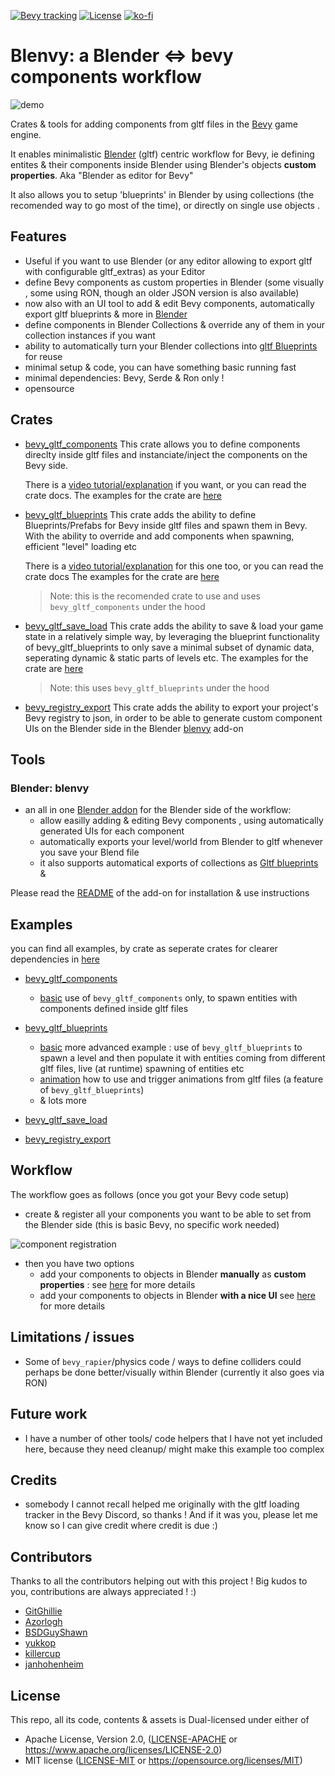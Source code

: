 [![Bevy tracking](https://img.shields.io/badge/Bevy%20tracking-released%20version-lightblue)](https://github.com/bevyengine/bevy/blob/main/docs/plugins_guidelines.md#main-branch-tracking)
[![License](https://img.shields.io/crates/l/bevy_gltf_components)](https://github.com/kaosat-dev/Blender_bevy_components_workflow/blob/main/LICENSE.md)
[![ko-fi](https://ko-fi.com/img/githubbutton_sm.svg)](https://ko-fi.com/F1F5TO32O)

# Blenvy: a Blender <=> bevy components workflow

![demo](./docs/blender_bevy.png)

Crates & tools for adding components from gltf files in the [Bevy](https://bevyengine.org/) game engine.

It enables minimalistic [Blender](https://www.blender.org/) (gltf) centric workflow for Bevy, ie defining entites & their components
inside Blender using Blender's objects **custom properties**. 
Aka "Blender as editor for Bevy"

It also allows you to setup 'blueprints' in Blender by using collections (the recomended way to go most of the time), or directly on single use objects .

## Features

* Useful if you want to use Blender (or any editor allowing to export gltf with configurable gltf_extras) as your Editor
* define Bevy components as custom properties in Blender (some visually , some using RON, though an older JSON version is also available)
* now also with an UI tool to add & edit Bevy components, automatically export gltf blueprints & more in [Blender](./tools/blenvy/README.md)
* define components in Blender Collections & override any of them in your collection instances if you want
* ability to automatically turn your Blender collections into [gltf Blueprints](./crates/bevy_gltf_blueprints/README.md) for reuse
* minimal setup & code,  you can have something basic running fast
* minimal dependencies: Bevy, Serde & Ron only !
* opensource 


## Crates

- [bevy_gltf_components](./crates/bevy_gltf_components/) This crate allows you to define components direclty inside gltf files and instanciate/inject the components on the Bevy side.

    There is a [video tutorial/explanation](https://youtu.be/-lcScjQCA3c) if you want, or you can read the crate docs.
    The examples for the crate are [here](./examples/bevy_gltf_components/)

- [bevy_gltf_blueprints](./crates/bevy_gltf_blueprints/) This crate adds the ability to define Blueprints/Prefabs for Bevy inside gltf files and spawn them in Bevy. With the ability to override and add components when spawning, efficient "level" loading etc

    There is a [video tutorial/explanation](https://youtu.be/CgyNtwgYwdM) for this one too, or you can read the crate docs
    The examples for the crate are [here](./examples/bevy_gltf_blueprints/)
    > Note: this is the recomended crate to use and uses ```bevy_gltf_components``` under the hood

- [bevy_gltf_save_load](./crates/bevy_gltf_save_load/) This crate adds the ability to save & load your game state in a relatively simple way, by leveraging the blueprint functionality of 
bevy_gltf_blueprints to only save a minimal subset of dynamic data, seperating dynamic & static parts of levels etc.
The examples for the crate are [here](./examples/bevy_gltf_save_load/)
    > Note: this uses ```bevy_gltf_blueprints``` under the hood

- [bevy_registry_export](./crates/bevy_registry_export/) This crate adds the ability to export your project's Bevy registry to json, in order to be able to generate custom component UIs on the Blender side in the Blender [blenvy](./tools/blenvy/README.md) add-on
 

## Tools

### Blender: blenvy

- an all in one [Blender addon](./tools/blenvy/README.md) for the Blender side of the workflow: 
    - allow easilly adding & editing Bevy components , using automatically generated UIs for each component
    - automatically exports your level/world from Blender to gltf whenever you save your Blend file
    - it also supports automatical exports of collections as [Gltf blueprints](./crates/bevy_gltf_blueprints/README.md) &

Please read the [README]((./tools/blenvy/README.md)) of the add-on for installation & use instructions



## Examples

you can find all examples, by crate as seperate crates for clearer dependencies in [here](./examples/)

- [bevy_gltf_components](./examples/bevy_gltf_components/) 
    * [basic](./examples/bevy_gltf_components/basic/) use of ```bevy_gltf_components``` only, to spawn entities with components defined inside gltf files

- [bevy_gltf_blueprints](./examples/bevy_gltf_blueprints/) 
    * [basic](./examples/bevy_gltf_blueprints/basic/) more advanced example : use of ```bevy_gltf_blueprints``` to spawn a level and then populate it with entities coming from different gltf files, live (at runtime) spawning of entities etc
    * [animation](./examples/bevy_gltf_blueprints/animation/) how to use and trigger animations from gltf files (a feature of ```bevy_gltf_blueprints```)
    * & lots more

- [bevy_gltf_save_load](./examples/bevy_gltf_save_load/) 

- [bevy_registry_export](./examples/bevy_registry_export/) 


## Workflow

The workflow goes as follows (once you got your Bevy code setup)

- create & register all your components you want to be able to set from the Blender side (this is basic Bevy, no specific work needed)

![component registration](./docs/component_registration.png)

- then you have two options
    - add your components to objects in Blender **manually** as **custom properties**  : see [here](./README-workflow-classic.md) for more details
    - add your components to objects in Blender **with a nice UI** see [here](./README-workflow-ui.md) for more details 

## Limitations / issues
- Some of `bevy_rapier`/physics code / ways to define colliders could perhaps be done better/visually within Blender (currently it also goes via RON)

## Future work
- I have a number of other tools/ code  helpers that I have not yet included here, because they need cleanup/ might make this example too complex

## Credits

- somebody I cannot recall helped me originally with the gltf loading tracker in the Bevy Discord, so thanks ! And if it was you, please let me know so I can give credit where credit is due :)

## Contributors

Thanks to all the contributors helping out with this project ! Big kudos to you, contributions are always appreciated ! :)

- [GitGhillie](https://github.com/GitGhillie)
- [Azorlogh](https://github.com/Azorlogh)
- [BSDGuyShawn](https://github.com/BSDGuyShawn)
- [yukkop](https://github.com/yukkop)
- [killercup](https://github.com/killercup)
- [janhohenheim ](https://github.com/janhohenheim)

## License

This repo, all its code, contents & assets is Dual-licensed under either of

- Apache License, Version 2.0, ([LICENSE-APACHE](./LICENSE_APACHE.md) or https://www.apache.org/licenses/LICENSE-2.0)
- MIT license ([LICENSE-MIT](./LICENSE_MIT.md) or https://opensource.org/licenses/MIT)
